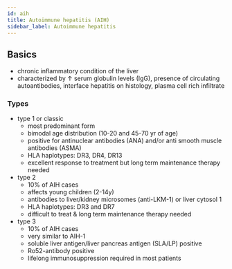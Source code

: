 ```yaml
---
id: aih
title: Autoimmune hepatitis (AIH)
sidebar_label: Autoimmune hepatitis
---
```

## Basics
- chronic inflammatory condition of the liver
- characterized by ↑ serum globulin levels (IgG), presence of circulating autoantibodies, interface hepatitis on histology, plasma cell rich infiltrate

### Types
- type 1 or classic
    - most predominant form
    - bimodal age distribution (10-20 and 45-70 yr of age)
    - positive for antinuclear antibodies (ANA) and/or anti smooth muscle antibodies (ASMA)
    - HLA haplotypes: DR3, DR4, DR13
    - excellent response to treatment but long term maintenance therapy needed
- type 2
    - 10% of AIH cases
    - affects young children (2-14y)
    - antibodies to liver/kidney microsomes (anti-LKM-1) or liver cytosol 1
    - HLA haplotypes: DR3 and DR7
    - difficult to treat & long term maintenance therapy needed
- type 3
    - 10% of AIH cases
    - very similar to AIH-1
    - soluble liver antigen/liver pancreas antigen (SLA/LP) positive
    - Ro52-antibody positive
    - lifelong immunosuppression required in most patients
